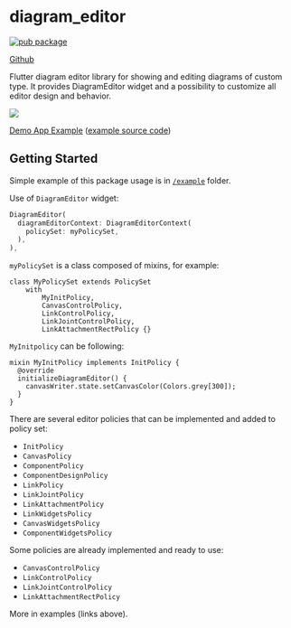 # diagram_editor

[![pub package](https://img.shields.io/pub/v/diagram_editor.svg)](https://pub.dev/packages/diagram_editor)

[Github](https://github.com/Arokip/fdl)

Flutter diagram editor library for showing and editing diagrams of custom type. It provides DiagramEditor widget and a possibility to customize all editor design and behavior.

<img src="https://user-images.githubusercontent.com/20387953/114435850-f1f20f00-9bc4-11eb-8d97-a16c40c326cb.png">

[Demo App Example](https://arokip.github.io/fdl_demo_app) ([example source code](https://github.com/Arokip/fdl_demo_app))


## Getting Started

Simple example of this package usage is in [`/example`](https://github.com/Arokip/fdl/tree/master/example) folder.

Use of `DiagramEditor` widget:

```dart
DiagramEditor(
  diagramEditorContext: DiagramEditorContext(
    policySet: myPolicySet,
  ),
),
```

`myPolicySet` is a class composed of mixins, for example:

```
class MyPolicySet extends PolicySet
    with
        MyInitPolicy,
        CanvasControlPolicy,
        LinkControlPolicy,
        LinkJointControlPolicy,
        LinkAttachmentRectPolicy {}
```

`MyInitpolicy` can be following:

```
mixin MyInitPolicy implements InitPolicy {
  @override
  initializeDiagramEditor() {
    canvasWriter.state.setCanvasColor(Colors.grey[300]);
  }
}
```

There are several editor policies that can be implemented and added to policy set:
- `InitPolicy`
- `CanvasPolicy`
- `ComponentPolicy`
- `ComponentDesignPolicy`
- `LinkPolicy`
- `LinkJointPolicy`
- `LinkAttachmentPolicy`
- `LinkWidgetsPolicy`
- `CanvasWidgetsPolicy`
- `ComponentWidgetsPolicy`

Some policies are already implemented and ready to use:
- `CanvasControlPolicy`
- `LinkControlPolicy`
- `LinkJointControlPolicy`
- `LinkAttachmentRectPolicy`


More in examples (links above).
